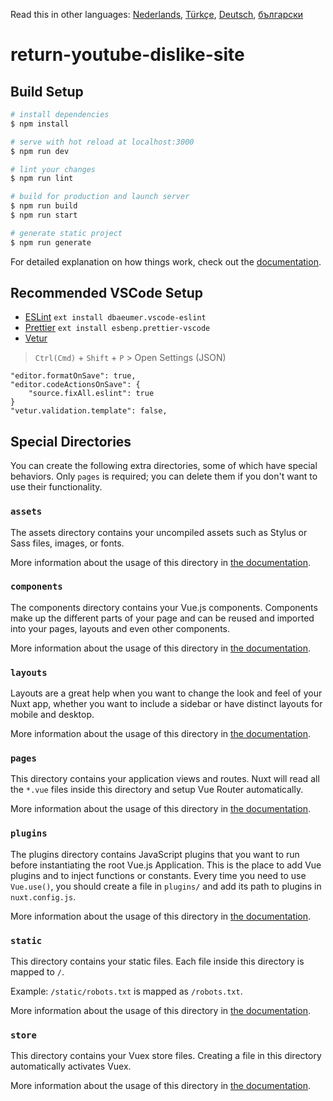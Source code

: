 Read this in other languages: [Nederlands](READMEnl.md), [Türkçe](READMEtr.md), [Deutsch](READMEde.md), [български](READMEbg.md)

# return-youtube-dislike-site

## Build Setup

```bash
# install dependencies
$ npm install

# serve with hot reload at localhost:3000
$ npm run dev

# lint your changes
$ npm run lint

# build for production and launch server
$ npm run build
$ npm run start

# generate static project
$ npm run generate
```

For detailed explanation on how things work, check out the [documentation](https://nuxtjs.org).

## Recommended VSCode Setup

- [ESLint](https://marketplace.visualstudio.com/items?itemName=dbaeumer.vscode-eslint) `ext install dbaeumer.vscode-eslint`
- [Prettier](https://marketplace.visualstudio.com/items?itemName=esbenp.prettier-vscode) `ext install esbenp.prettier-vscode`
- [Vetur](https://marketplace.visualstudio.com/items?itemName=octref.vetur)

> `Ctrl(Cmd)` + `Shift` + `P` > Open Settings (JSON)

```
"editor.formatOnSave": true,
"editor.codeActionsOnSave": {
    "source.fixAll.eslint": true
}
"vetur.validation.template": false,
```

## Special Directories

You can create the following extra directories, some of which have special behaviors. Only `pages` is required; you can delete them if you don't want to use their functionality.

### `assets`

The assets directory contains your uncompiled assets such as Stylus or Sass files, images, or fonts.

More information about the usage of this directory in [the documentation](https://nuxtjs.org/docs/2.x/directory-structure/assets).

### `components`

The components directory contains your Vue.js components. Components make up the different parts of your page and can be reused and imported into your pages, layouts and even other components.

More information about the usage of this directory in [the documentation](https://nuxtjs.org/docs/2.x/directory-structure/components).

### `layouts`

Layouts are a great help when you want to change the look and feel of your Nuxt app, whether you want to include a sidebar or have distinct layouts for mobile and desktop.

More information about the usage of this directory in [the documentation](https://nuxtjs.org/docs/2.x/directory-structure/layouts).

### `pages`

This directory contains your application views and routes. Nuxt will read all the `*.vue` files inside this directory and setup Vue Router automatically.

More information about the usage of this directory in [the documentation](https://nuxtjs.org/docs/2.x/get-started/routing).

### `plugins`

The plugins directory contains JavaScript plugins that you want to run before instantiating the root Vue.js Application. This is the place to add Vue plugins and to inject functions or constants. Every time you need to use `Vue.use()`, you should create a file in `plugins/` and add its path to plugins in `nuxt.config.js`.

More information about the usage of this directory in [the documentation](https://nuxtjs.org/docs/2.x/directory-structure/plugins).

### `static`

This directory contains your static files. Each file inside this directory is mapped to `/`.

Example: `/static/robots.txt` is mapped as `/robots.txt`.

More information about the usage of this directory in [the documentation](https://nuxtjs.org/docs/2.x/directory-structure/static).

### `store`

This directory contains your Vuex store files. Creating a file in this directory automatically activates Vuex.

More information about the usage of this directory in [the documentation](https://nuxtjs.org/docs/2.x/directory-structure/store).
